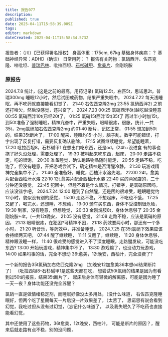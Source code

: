 ```yaml
---
title: 报告077
description: 
published: true
date: 2025-04-11T15:58:39.009Z
tags: 
editor: markdown
dateCreated: 2025-04-11T15:58:34.573Z
---
```


报告者：（川）【已获得署名授权】
身高体重：175cm, 67kg
基础身体疾病：？
基础神经异常：ADHD（确诊）
日常用药：？
报告有关药物：氯硝西泮、佐匹克隆、唑吡坦、[普瑞巴林](/PR80/)、吡拉西坦、[石杉碱甲](/ChEI/)、[愈美片](/%E5%A4%8D%E6%96%B9%E7%B3%BB%E5%88%97/#%E6%84%88%E7%BE%8E)、金刚烷胺

### 原报告
2024.7.8
统计，(这是之前的最高，用药记录)
氯硝12.5t，右匹5t，思诺思2t，普瑞300mg
睡眠12小时，然后试图戒药物，结果严重失眠中，
2024.7.22
每天浅睡眠，再不吃药就直接能看幻觉了，
21:40 右佐匹克隆2mg
23:55 氯硝西泮2t 之前还打哈欠，然后没感觉，还兴奋了，
2024.7.23
00:25 氯硝西泮8t(越吃越没睡意
00:55 氯硝西泮10t(已经20t了，
01:25 氯硝15t西泮15t(35t了 再过半小时加15t，到50t准备了强制睡眠，精神亢奋中，严重失眠，眼睛很疼，很胀，统计,一共35t，2mg氯硝加右佐匹克隆2mg
约01:40 断片，记忆正常，
01:55 想加到50t的，结果35t断片了，
17:00 醒来，睡眠约15-小时，脑子乱，数字可能错误，打字出现了反复打错，需要反复确认删除，
17:15 试图继续睡觉，希望能睡着，
17:20 吡拉西坦8，石杉碱甲1 在想出门吃东西，还是od，(24h+没进食 有的事也拖了好久没处理，需要处理了，
19:30 被叫起来吃东西，起床，
20:00 走路不稳定，吃的很饱，
20:30 准备睡觉，确认跑路物品随时能走，
20:55 走路不稳，吃饱了，但没有睡意，开把游戏尝试下，确定精神是否清醒冷静，
21:30 玩游戏精神完全集中不了，
21:40 全准备好，睡觉，西柚汁水溶先喝，
22:00 24t，愈美片配合西柚汁水溶
22:10 12t.愈美片配合西柚汁水溶
22:40 买的两家店的，二十分钟还没感觉，
22:45 犯困中，但睡不着是什么情况，打错字，是氯硝原因吗，应该没错字吧，
2024.7.24
12:00 睡到了自然醒，还是困的很难受，睡眠睡觉约12小时，貌似没有别的感觉，
15:00 走路不稳，不想起床，不吃也不饿，
17:25 又醒了，喝完水，还想睡，不想动，
19:00 骑车买东西，身体不受控制很危险，
19:30 到家，没有睡意，但想睡觉，
20:33 金刚烷胺8t，身体休息够了
20:35 金刚烷胺+4t，(一共12t晚安，
21:05 没有感觉，
21:08 走路不稳，应该是氯硝的原因，
21:13 眼睛很疼，在犯困?可精神不困，
21:18 药效要两小时，那还有一个多小时，
21:20 听音乐，等药效中，并准备睡觉，
2024.7.25
在35t氯硝下效果应该会持续两天吧，
07:44 醒了继续睡，
11:11 又醒了，继续睡，
11:20 身体休息够，精神跟没睡一样，
11:40 很难受的感觉进入不了深度睡眠，走路腿发软，可能没吃东西?
13:00 开始玩游戏，精神集中不了，
13:30 游戏输了，也没动力玩游戏，
14:00 如果吗事的话，完全不想动 36t愈美，12t晚安，西柚汁，完全浪费了?

一个新的报告35t氯硝加右佐匹克隆2mg
（加晚安12加愈美36本想od结果断片了）
（吡拉西坦8-石杉碱甲1是这些天都在吃，
想尝试50t氯硝的结果是因为有看到过50t的报告，结果35t断片了，
起床后身体有轻微的解离感，可能是因为睡了一天一夜？身体功能还没完全苏醒？

氯硝一直是做情绪稳定剂，而睡眠好像没太多用处，（没什么味道，
右佐匹克隆睡眠好，但两个吃了星期每天一片后没一片效果差了，（太苦了，
思诺思有说会看到幻觉，我吃过但从没有过幻觉，（忘记什么味道了，
以及我失眠久了不吃药也直接能看幻觉，

其中还使用了这些药物，36t愈美，12t晚安，西柚汁，
可能是断片的原因？，醒来后就走路有点不稳，别的没问题，
